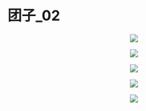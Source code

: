 # 团子\_02

<p align="center"><img src=https://linmingdao.github.io/blog/assets/tuanzi/tuanzi_5.jpg></p>

<p align="center"><img src=https://linmingdao.github.io/blog/assets/tuanzi/tuanzi_6.jpg></p>

<p align="center"><img src=https://linmingdao.github.io/blog/assets/tuanzi/tuanzi_7.jpg></p>

<p align="center"><img src=https://linmingdao.github.io/blog/assets/tuanzi/tuanzi_8.jpg></p>

<p align="center"><img src=https://linmingdao.github.io/blog/assets/tuanzi/tuanzi_9.jpg></p>
